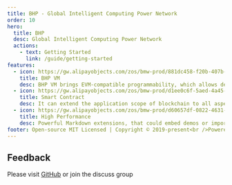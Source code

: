 ```yaml
---
title: BHP - Global Intelligent Computing Power Network
order: 10
hero:
  title: BHP
  desc: Global Intelligent Computing Power Network
  actions:
    - text: Getting Started
      link: /guide/getting-started
features:
  - icon: https://gw.alipayobjects.com/zos/bmw-prod/881dc458-f20b-407b-947a-95104b5ec82b/k79dm8ih_w144_h144.png
    title: BHP VM
    desc: BHP VM brings EVM-compatible programmability, which allows developers to write smart contracts on BHP more friendly.
  - icon: https://gw.alipayobjects.com/zos/bmw-prod/d1ee0c6f-5aed-4a45-a507-339a4bfe076c/k7bjsocq_w144_h144.png 
    title: Smart Contract
    desc: It can extend the application scope of blockchain to all aspects of transaction, payment, settlement and liquidation in the financial industrys.
  - icon: https://gw.alipayobjects.com/zos/bmw-prod/d60657df-0822-4631-9d7c-e7a869c2f21c/k79dmz3q_w126_h126.png
    title: High Performance
    desc: Powerful Markdown extensions, that could embed demos or import external demos or even insert custom React components, make docs beautiful & better to use
footer: Open-source MIT Licensed | Copyright © 2019-present<br />Powered by bhp
---
```


## Feedback

Please visit [GitHub](https://github.com/bhpnet/docs) or join the discuss group
